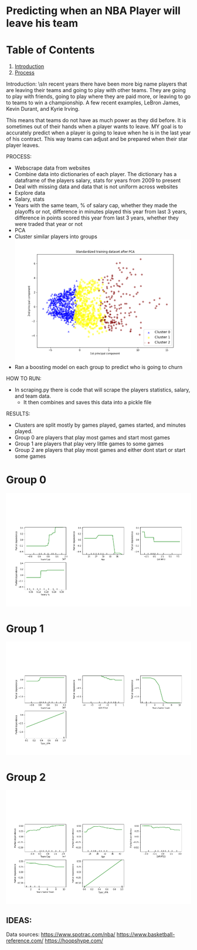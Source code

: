 # Predicting when an NBA Player will leave his team

# Table of Contents
1. [Introduction](#intro)
2. [Process](#process)


Introduction: <a name="intro"></a> 
\sIn recent years there have been more big name players that are leaving their teams and going to play with other teams. They are going to play with friends, going to play where they are paid more, or leaving to go to teams to win a championship. A few recent examples, LeBron James, Kevin Durant, and Kyrie Irving.

This means that teams do not have as much power as they did before. It is sometimes out of their hands when a player wants to leave. MY goal is to accurately predict when a player is going to leave when he is in the last year of his contract. This way teams can adjust and be prepared when their star player leaves.


PROCESS: <a name="process"></a> 
- Webscrape data from websites
- Combine data into dictionaries of each player. The dictionary has a dataframe of the players salary, stats for years from 2009 to present
- Deal with missing data and data that is not uniform across websites
- Explore data
- Salary, stats
- Years with the same team, % of salary cap, whether they made the playoffs or not, difference in minutes played this year from last 3 years, difference in points scored this year from last 3 years, whether they were traded that year or not
- PCA
- Cluster similar players into groups
![](clusters_pca.png)
- Ran a boosting model on each group to predict who is going to churn

HOW TO RUN:
- In scraping.py there is code that will scrape the players statistics, salary, and team data.
    - It then combines and saves this data into a pickle file

RESULTS:
- Clusters are split mostly by games played, games started, and minutes played.
- Group 0 are players that play most games and start most games
- Group 1 are players that play very little games to some games
- Group 2 are players that play most games and either dont start or start some games
# Group 0
![](cluster0_important_depend.png)
# Group 1
![](cluster1_important_depend.png)
# Group 2
![](cluster2_important_depend.png)

IDEAS:
- 

Data sources:
https://www.spotrac.com/nba/
https://www.basketball-reference.com/
https://hoopshype.com/